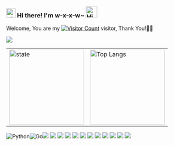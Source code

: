 

<h3>
  <img src="https://media.giphy.com/media/hvRJCLFzcasrR4ia7z/giphy.gif" width="25" alt="手势">
  Hi there! I'm w-x-x-w~
  <img src="https://emojis.slackmojis.com/emojis/images/1588866973/8934/hellokittydance.gif?1588866973" alt="Hi" width="30" />
    <!--![](https://count.getloli.com/get/@:w-x-x-w?theme=rule34)-->
</h3>

  Welcome, You are my [![Visitor Count](https://profile-counter.glitch.me/w-x-x-w/count.svg)]() visitor, Thank You!🎉🎉

![](https://user-images.githubusercontent.com/5679180/79618120-0daffb80-80be-11ea-819e-d2b0fa904d07.gif)

<table border="0">
<tr>
<td valign="top">
<a href="https://github.com/w-x-x-w">
  <img align="center" src="https://github-readme-stats.vercel.app/api?username=w-x-x-w&show_icons=true&theme=radical" alt="state" height="200"/>
</a>
</td>
<td valign="top">
    <a href="https://github.com/w-x-x-w">
 <img align="center" src="https://github-readme-stats.vercel.app/api/top-langs/?username=w-x-x-w&layout=compact&show_icons=truee&include_all_commits=true&theme=onedark&card_width=230" alt="Top Langs" height="200"/> 
    </a>
</td>
</tr>
</table>



![Python](https://img.shields.io/badge/-Python-3776AB?style=flat-square&logo=python&logoColor=white)![Go](https://img.shields.io/badge/-Go-00ADD8?style=flat-square&logo=go&logoColor=white)![](https://img.shields.io/badge/-Nodejs-43853d?style=flat-square&logo=Node.js&logoColor=white)  ![](https://img.shields.io/badge/-JavaScript-e5cd0c?style=flat-square&logo=JavaScript&labelColor=f7df1e&logoColor=000)  ![](https://img.shields.io/badge/-Vue.js-29beb0?style=flat-square&logo=vue.js&labelColor=ffffff&color=4FC08D) ![](https://img.shields.io/badge/-WebPack-1C78C0?style=flat-square&logo=WebPack&logoColor=white)   ![](https://img.shields.io/badge/-NPM-CB3837?style=flat-square&logo=npm&logoColor=white) ![](https://img.shields.io/badge/-Github_Actions-2088FF?style=flat-square&logo=github-actions&logoColor=white) [![](https://img.shields.io/badge/-Gist-black?style=flat-square&logo=GitHub&labelColor=blue&color=fff&logoColor=fff)](https://gist.github.com/forFishbonein)  ![](https://img.shields.io/badge/-KaliLinux-white?style=flat-square&logo=KaliLinux&logoColor=white&color=blue) ![](https://img.shields.io/badge/-MySQL-white?style=flat-square&logo=MySQL&logoColor=white&color=fff&labelColor=4479A1) ![](https://img.shields.io/badge/-CodePen-white?style=flat-square&logo=CodePen&logoColor=white&color=000)  ![](https://img.shields.io/badge/-Docker-white?style=flat-square&logo=Docker&labelColor=2496ED&color=2496ED&logoColor=white) ![](https://img.shields.io/badge/-Bilibili-white?style=flat-square&logo=Bilibili&labelColor=00A1D6&logoColor=white)
